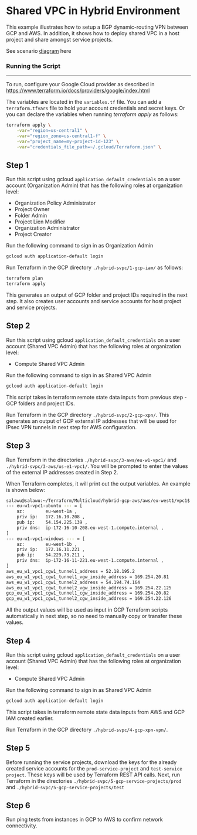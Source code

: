 # Shared VPC in Hybrid Environment

This example illustrates how to setup a BGP dynamic-routing VPN between GCP and AWS. In addition, it shows how to deploy shared VPC in a host project and share amongst service projects.

See scenario [diagram] here

### Running the Script
---
To run, configure your Google Cloud provider as described in https://www.terraform.io/docs/providers/google/index.html

The variables are located in the `variables.tf` file. You can add a `terraform.tfvars` file to hold your account credentials and secret keys.
Or you can declare the variables when running *terraform apply* as follows:
```sh
terraform apply \
	-var="region=us-central1" \
	-var="region_zone=us-central1-f" \
	-var="project_name=my-project-id-123" \
	-var="credentials_file_path=~/.gcloud/Terraform.json" \
```

## Step 1
Run this script using gcloud `application_default_credentials` on a user account (Organization Admin) that has the following roles at organization level:
- Organization Policy Administrator
- Project Owner
- Folder Admin
- Project Lien Modifier
- Organization Administrator
- Project Creator

Run the following command to sign in as Organization Admin
```sh
gcloud auth application-default login
```

Run Terraform in the GCP directory `./hybrid-svpc/1-gcp-iam/` as follows:
```sh
terraform plan
terraform apply
```
This generates an output of GCP folder and project IDs required in the next step. It also creates user accounts and service accounts for host project and service projects.


## Step 2
Run this script using gcloud `application_default_credentials` on a user account (Shared VPC Admin) that has the following roles at organization level:
- Compute Shared VPC Admin

Run the following command to sign in as Shared VPC Admin
```sh
gcloud auth application-default login
```
This script takes in terraform remote state data inputs from previous step - GCP folders and project IDs.

Run Terraform in the GCP directory `./hybrid-svpc/2-gcp-xpn/`.
This generates an output of GCP external IP addresses that will be used for IPsec VPN tunnels in next step for AWS configuration.

## Step 3
Run Terraform in the directories `./hybrid-svpc/3-aws/eu-w1-vpc1/` and `./hybrid-svpc/3-aws/us-e1-vpc1/`.
You will be prompted to enter the values of the external IP addresses created in Step 2.

When Terraform completes, it will print out the output variables. An example is shown below:
```sh
salawu@salawu:~/Terraform/Multicloud/hybrid-gcp-aws/aws/eu-west1/vpc1$ terraform output
--- eu-w1-vpc1-ubuntu --- = [
    az:        eu-west-1a ,
    priv ip:   172.16.10.208 ,
    pub ip:    54.154.225.139 ,
    priv dns:  ip-172-16-10-208.eu-west-1.compute.internal ,
]
--- eu-w1-vpc1-windows --- = [
    az:        eu-west-1b ,
    priv ip:   172.16.11.221 ,
    pub ip:    54.229.73.211 ,
    priv dns:  ip-172-16-11-221.eu-west-1.compute.internal ,
]
aws_eu_w1_vpc1_cgw1_tunnel1_address = 52.18.195.2
aws_eu_w1_vpc1_cgw1_tunnel1_vgw_inside_address = 169.254.20.81
aws_eu_w1_vpc1_cgw1_tunnel2_address = 54.194.74.164
aws_eu_w1_vpc1_cgw1_tunnel2_vgw_inside_address = 169.254.22.125
gcp_eu_w1_vpc1_cgw1_tunnel1_cgw_inside_address = 169.254.20.82
gcp_eu_w1_vpc1_cgw1_tunnel2_cgw_inside_address = 169.254.22.126
```
All the output values will be used as input in GCP Terraform scripts automatically in next step, so no need to manually copy or transfer these values.

## Step 4
Run this script using gcloud `application_default_credentials` on a user account (Shared VPC Admin) that has the following roles at organization level:
- Compute Shared VPC Admin

Run the following command to sign in as Shared VPC Admin
```sh
gcloud auth application-default login
```
This script takes in terraform remote state data inputs from AWS and GCP IAM created earlier.

Run Terraform in the GCP directory `./hybrid-svpc/4-gcp-xpn-vpn/`.

## Step 5
Before running the service projects, download the keys for the already created service accounts for the `prod-service-project` and `test-service project`. These keys will be used by Terraform REST API calls.
Next, run Terraform in the directories `./hybrid-svpc/5-gcp-service-projects/prod`  and `./hybrid-svpc/5-gcp-service-projects/test`

## Step 6
Run ping tests from instances in GCP to AWS to confirm network connectivity.

[diagram]: <https://storage.googleapis.com/cloud-network-things/multi-cloud/ipsec/shared-vpc-hybrid/hybrid-svpc.png>
